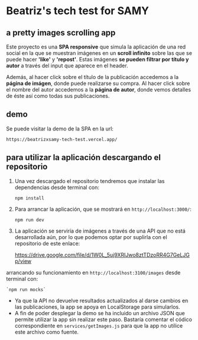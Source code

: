 # Beatriz's tech test for SAMY

## a pretty images scrolling app

Este proyecto es una **SPA responsive** que simula la aplicación de una red social en la que se muestran imágenes en un **scroll infinito** sobre las que se puede hacer **'like'** y **'repost'**. Estas imágenes **se pueden filtrar por título y autor** a través del input que aparece en el header.

Además, al hacer click sobre el título de la publicación accedemos a la **página de imágen**, donde puede realizarse su compra. Al hacer click sobre el nombre del autor accedemos a la **página de autor**, donde vemos detalles de éste así como todas sus publicaciones.

## demo

Se puede visitar la demo de la SPA en la url:

    https://beatrizxsamy-tech-test.vercel.app/

## para utilizar la aplicación descargando el repositorio

1. Una vez descargado el repositorio tendremos que instalar las dependencias desde terminal con:

    `npm install`

2. Para arrancar la aplicación, que se mostrará en `http://localhost:3000/`:

    `npm run dev`

3. La aplicación se serviría de imágenes a través de una API que no está desarrollada aún, por lo que podemos optar por suplirla con el repositorio de este enlace:

    https://drive.google.com/file/d/1W0L_5uj9XRIJwo8ztTDzoRR4G7GeLJGp/view

arrancando su funcionamiento en `http://localhost:3100/images` desde terminal con:

    `npm run mocks`

* Ya que la API no devuelve resultados actualizados al darse cambios en las publicaciones, la app se apoya en LocalStorage para simularlos.
* A fin de poder desplegar la demo se ha incluido un archivo JSON que permite utilizar la app sin realizar este paso. Bastaría comentar el códico correspondiente en `services/getImages.js` para que la app no utilice este archivo como fuente.

